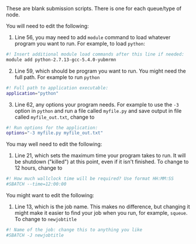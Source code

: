 These are blank submission scripts. There is one for each queue/type of node.

You will need to edit the following:

1. Line 56, you may need to add `module` command to load whatever program you want to run. For example, to load `python`:

```sh
#! Insert additional module load commands after this line if needed:
module add python-2.7.13-gcc-5.4.0-yubmrmn
```

2. Line 59, which should be program you want to run. You might need the full path. For example to run `python`

```sh
#! Full path to application executable:
application="python"
```

3. Line 62, any options your program needs. For example to use the `-3` option in `python` and run a file called `myfile.py` and save output in file called `myfile_out.txt`, change to

```sh
#! Run options for the application:
options="-3 myfile.py myfile_out.txt"
```

You may well need to edit the following:

1. Line 21, which sets the maximum time your program takes to run. It will be shutdown ("killed") at this point, even if it isn't finished. To change to 12 hours, change to

```sh
#! How much wallclock time will be required? Use format HH:MM:SS
#SBATCH --time=12:00:00
```

You might want to edit the following:

1. Line 13, which is the job name. This makes no difference, but changing it might make it easier to find your job when you run, for example, `squeue`. To change to `newjobtitle`

```sh
#! Name of the job: change this to anything you like
#SBATCH -J newjobtitle
```

